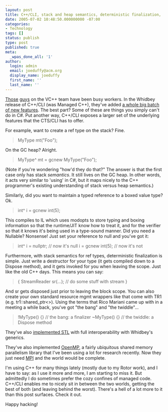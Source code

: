 ```yaml
---
layout: post
title: C++/CLI, stack and heap semantics, deterministic finalization, ...
date: 2005-07-02 10:48:50.000000000 -07:00
categories:
- Technology
tags: []
status: publish
type: post
published: true
meta:
  _wpas_done_all: '1'
author:
  login: admin
  email: joeduffy@acm.org
  display_name: joeduffy
  first_name: ''
  last_name: ''
---
```

[Those](http://pluralsight.com/blogs/hsutter/)
[guys](http://blogs.msdn.com/slippman/) on the VC++ team have been busy
workers. In the Whidbey release of C++/CLI (was Managed C++), they've added [a
whole big batch of new
features](http://msdn.microsoft.com/visualc/homepageheadlines/ecma/default.aspx).
The best part? Some of these are things you simply can't do in C#. Put another
way, C++/CLI exposes a larger set of the underlying features that the CTS/CLI
has to offer.

For example, want to create a ref type on the stack? Fine.

> MyType mt("Foo");

On the GC heap? Alright.

> MyType^ mt = gcnew MyType("Foo");

(Note if you're wondering "how'd they do that?" The answer is that the first
case only has stack _semantics_. It still lives on the GC heap. In other words,
it acts very similar to 'using' in C#, but it maps nicely to the C++
programmer's existing understanding of stack versus heap semantics.)

Similarly, did you want to maintain a typed reference to a boxed value type?
Ok.

> int^ i = gcnew int(5);

This compiles to IL which uses modopts to store typing and boxing information
so that the runtime/JIT know how to treat it, and for the verifier so that it
knows it's being used in a type-sound manner. Did you need a Nullable<int>?
Nonsense! Just set your reference to null and you've got it:

> int^ i = nullptr; // now it's null i = gcnew int(5); // now it's not

Furthermore, with stack semantics for ref types, deterministic finalization is
simple. Just write a destructor for your type (it gets compiled down to a
Dispose method), and it gets invoked for you when leaving the scope. Just like
the old C++ days. This means you can say:

> { StreamReader sr(...); // do some stuff with stream }

And sr gets disposed just prior to leaving the block scope. You can also create
your own standard resource mgmt wrappers like that come with TR1 (e.g.
tr1::shared\_ptr<>). Using the terms that Rico Mariani came up with in a
meeting a while back, you've got "the bang" and "the twiddle"...

> !MyType() {} // the bang: a finalizer ~MyType() {} // the twiddle: a Dispose
> method

They've also [implemented
STL](http://msdn.microsoft.com/visualc/?pull=/library/en-us/dnvs05/html/stl-netprimer.asp?frame=true)
with full interoperability with Whidbey's generics.

They've also implemented [OpenMP](http://www.openmp.org/), a fairly ubiquitous
shared memory parallelism library that I've been using a lot for research
recently. Now they just need
[MPI](http://www-unix.mcs.anl.gov/mpi/tutorial/gropp/talk.html) and the world
would be complete.

I'm using C++ for many things lately (mostly due to my Rotor work), and I have
to say: as I use it more and more, I am starting to miss it. But admittedly I
do sometimes prefer the cozy confines of managed code. C++/CLI enables me to
nicely sit in between the two worlds, getting the best of both (and leaving
behind the worst). There's a hell of a lot more to it than this post surfaces.
Check it out.

Happy hacking!

